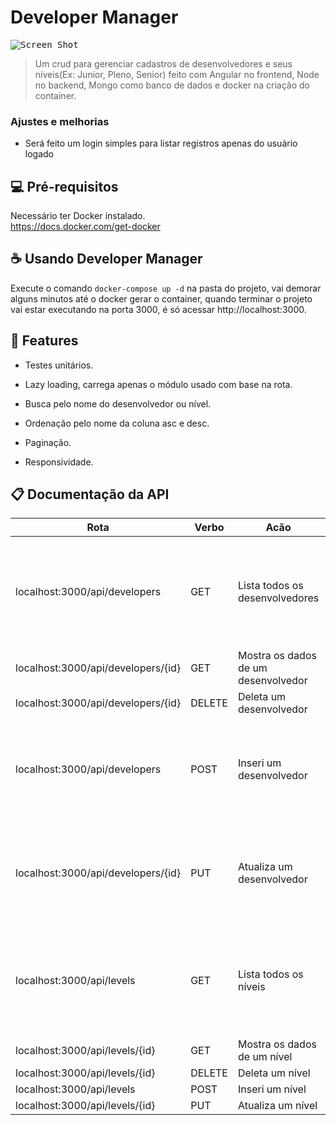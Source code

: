 # Developer Manager

[comment]: <> (Demonstração online https://jhonatanferreira.me/developer-manager)

<kbd>
  <img src="https://raw.githubusercontent.com/jhonatanAlanFerreira/potential-crud/master/screenshot/screenshot.png" alt="Screen Shot">
  <br>
</kbd>

> Um crud para gerenciar cadastros de desenvolvedores e seus níveis(Ex: Junior, Pleno, Senior) feito com Angular no frontend, Node no backend, Mongo como banco de dados e docker na criação do container.

### Ajustes e melhorias

* Será feito um login simples para listar registros apenas do usuário logado

## 💻 Pré-requisitos

Necessário ter Docker instalado.
<br>https://docs.docker.com/get-docker

## ☕ Usando Developer Manager

Execute o comando `docker-compose up -d` na pasta do projeto, vai demorar alguns minutos até o docker gerar o container, quando terminar o projeto vai estar executando na porta 3000, é só acessar http://localhost:3000.

## 🌟 Features 
* Testes unitários.

* Lazy loading, carrega apenas o módulo usado com base na rota. 

* Busca pelo nome do desenvolvedor ou nível.
 
* Ordenação pelo nome da coluna asc e desc.

* Paginação.

* Responsividade.

## 📋 Documentação da API

<table>
  <thead>
    <tr>
      <th>Rota</th>
      <th>Verbo</th>
      <th>Acão</th>
      <th>Parâmetros</th>
      <th>Corpo</th>
    </tr>
  </thead>
  <tbody>
    <tr>
      <td>localhost:3000/api/developers</td>
      <td>GET</td>
      <td>Lista todos os desenvolvedores</td>
      <td>
        <ul>
          <li> <b>nome, sexo, datanascimento, idade, hobby, nivel</b> são colunas para busca.</li>
          <li> <b>page</b> é usado para paginação.</li>
          <li> <b>limit</b> é a quantidade de resultados para paginação.</li>
          <li> <b>orderBy</b> define a coluna em que os resultados serão ordenados.</li>
          <li> <b>direction</b> é a direção da ordenação, pode ser usado <b>asc</b> ou <b>desc</b>.</li>
        </ul>
        Exemplo:
        <b>localhost:3000/api/developers?nivel=Pleno&nome=jhonatan&page=1&limit=10&orderBy=nome&direction=asc</b>
      </td>
      <td></td>
    </tr>
    <tr>
      <td>localhost:3000/api/developers/{id}</td>
      <td>GET</td>
      <td>Mostra os dados de um desenvolvedor</td>
      <td>Id do desenvolvedor</td>
      <td></td>
    </tr>
    <tr>
      <td>localhost:3000/api/developers/{id}</td>
      <td>DELETE</td>
      <td>Deleta um desenvolvedor</td>
      <td>Id do desenvolvedor</td>
      <td></td>
    </tr>
    <tr>
      <td>localhost:3000/api/developers</td>
      <td>POST</td>
      <td>Inseri um desenvolvedor</td>
      <td></td>
      <td>
        {
        "nome": "Nome",
        "sexo": "M",
        "idade": 29,
        "hobby": "Hobby",
        "datanascimento": "1993-10-20",
        "nivel": "{id}"
        }
      </td>
    </tr>
    <tr>
      <td>localhost:3000/api/developers/{id}</td>
      <td>PUT</td>
      <td>Atualiza um desenvolvedor</td>
      <td>Id do desenvolvedor</td>
      <td>
        {
        "nome": "Nome",
        "sexo": "M",
        "idade": 29,
        "hobby": "Hobby",
        "datanascimento": "1993-10-20",
        "nivel": "{id}"
        }
      </td>
    </tr>
    <tr>
      <td>localhost:3000/api/levels</td>
      <td>GET</td>
      <td>Lista todos os níveis</td>
      <td>
        <ul>
          <li> <b>nivel</b> é a coluna para busca.</li>
          <li> <b>page</b> é usado para paginação.</li>
          <li> <b>limit</b> é a quantidade de resultados para paginação.</li>
          <li> <b>orderBy</b> define a coluna em que os resultados serão ordenados.</li>
          <li> <b>direction</b> é a direção da ordenação, pode ser usado <b>asc</b> ou <b>desc</b>.</li>
        </ul>
        Exemplo:
        <b>localhost:3000/api/levels?nivel=Pleno&page=1&limit=10&orderBy=nome&direction=asc</b>
      </td>
      <td></td>
    </tr>
    <tr>
      <td>localhost:3000/api/levels/{id}</td>
      <td>GET</td>
      <td>Mostra os dados de um nível</td>
      <td>Id do nível</td>
      <td></td>
    </tr>
    <tr>
      <td>localhost:3000/api/levels/{id}</td>
      <td>DELETE</td>
      <td>Deleta um nível</td>
      <td>Id do nível</td>
      <td></td>
    </tr>
    <tr>
      <td>localhost:3000/api/levels</td>
      <td>POST</td>
      <td>Inseri um nível</td>
      <td></td>
      <td>
        {
        "nivel": "Nível"
        }
      </td>
    </tr>
    <tr>
      <td>localhost:3000/api/levels/{id}</td>
      <td>PUT</td>
      <td>Atualiza um nível</td>
      <td>Id do nível</td>
      <td>
        {
        "nivel": "Nível"
        }
      </td>
    </tr>
  </tbody>
</table>
